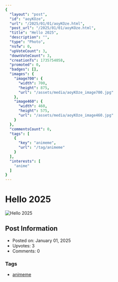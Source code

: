 ```yaml
---
{
  "layout": "post",
  "id": "aoyKOze",
  "url": "/2025/01/01/aoyKOze.html",
  "post_url": "/2025/01/01/aoyKOze.html",
  "title": "Hello 2025",
  "description": "",
  "type": "Photo",
  "nsfw": 0,
  "upVoteCount": 3,
  "downVoteCount": 3,
  "creationTs": 1735754058,
  "promoted": 0,
  "badges": [],
  "images": {
    "image700": {
      "width": 700,
      "height": 875,
      "url": "/assets/media/aoyKOze_image700.jpg"
    },
    "image460": {
      "width": 460,
      "height": 575,
      "url": "/assets/media/aoyKOze_image460.jpg"
    }
  },
  "commentsCount": 0,
  "tags": [
    {
      "key": "animeme",
      "url": "/tag/animeme"
    }
  ],
  "interests": [
    "anime"
  ]
}
---
```


# Hello 2025

![Hello 2025](/assets/media/aoyKOze_image700.jpg)

## Post Information

- Posted on: January 01, 2025
- Upvotes: 3
- Comments: 0

### Tags

- [animeme](/tag/animeme)
